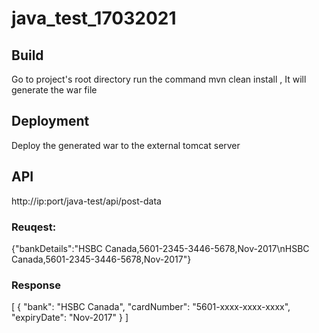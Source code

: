 # java_test_17032021

## Build
Go to project's root directory run the command mvn clean install , It will generate the war file

## Deployment
Deploy the generated war to the external tomcat server

## API

http://ip:port/java-test/api/post-data

### Reuqest:
{"bankDetails":"HSBC Canada,5601-2345-3446-5678,Nov-2017\nHSBC Canada,5601-2345-3446-5678,Nov-2017"}

### Response
[
{
    "bank": "HSBC Canada",
    "cardNumber": "5601-xxxx-xxxx-xxxx",
    "expiryDate": "Nov-2017"
}
]
